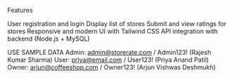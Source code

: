 Features

User registration and login
Display list of stores
Submit and view ratings for stores
Responsive and modern UI with Tailwind CSS
API integration with backend (Node.js + MySQL)

USE SAMPLE DATA 
Admin:
 admin@storerate.com / Admin123! (Rajesh Kumar Sharma)
User:
 priya@email.com / User123! (Priya Anand Patil)
Owner:
 arjun@coffeeshop.com / Owner123! (Arjun Vishwas Deshmukh)